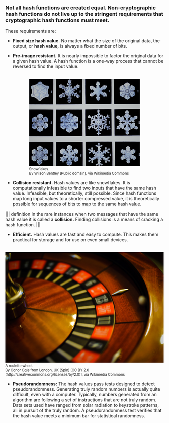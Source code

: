 ### Not all hash functions are created equal.  Non-cryptographic hash functions do not live up to the stringent requirements that cryptographic hash functions must meet. 

These requirements are: 

- **Fixed size hash value.** No matter what the size of the original data, the output, or **hash value,** is always a fixed number of bits.

- **Pre-image resistant.** It is nearly impossible to factor the original data for a given hash value.  A hash function is a one-way process that cannot be reversed to find the input value.


<br>
<figure class="snippetimg" style="margin: 0 auto;width:70%">

  <img src=".guides/img/SnowflakesWilsonBentley.jpg" alt="Snowflakes.">
  <figcaption style="font-size: 0.8em; text-align: left;">Snowflakes. 
</br>
 By Wilson Bentley [Public domain], via Wikimedia Commons</figcaption>
</figure>

- **Collision resistant.** Hash values are like snowflakes. It is computationally infeasible  to find two inputs that have the same hash value. Infeasible, but theoretically, still possible.  Since hash functions map long input values to a shorter compressed value, it is theoretically possible for sequences of bits to map to the same hash value. 

||| definition
In the rare instances when two messages that have the same hash value it is called a **collision.** Finding collisions is a means of cracking a hash function. 
|||

- **Efficient.** Hash values are fast and easy to compute.  This makes them practical for storage and for use on even small devices.


<br>
<figure class="snippetimg" style="margin: 0 auto;width:100%">
  <img src=".guides/img/Roulette.jpg" alt="Public key cryptography inventors Whitfield Diffie and Martin Hellman. . *Source: Whitfield Diffie photo by Mary Holzer licensed under CC-BY and Martin Hellman originated from Martin Hellman licensed under GFDL.*
">
  <figcaption style="font-size: 0.8em; text-align: left;">A roulette wheel. 
</br>
 By Conor Ogle from London, UK (Spin) [CC BY 2.0 (http://creativecommons.org/licenses/by/2.0)], via Wikimedia Commons</figcaption>
</figure>


- **Pseudorandomness:** The hash values pass tests designed to detect pseudorandomness. Generating truly random numbers is actually quite difficult, even with a computer. Typically, numbers generated from an algorithm are following a set of instructions that are not truly random. Data sets used have ranged from solar radiation to keystroke patterns, all in pursuit of the truly random.  A pseudorandomness test verifies that the hash value meets a minimum bar for statistical randomness. 


